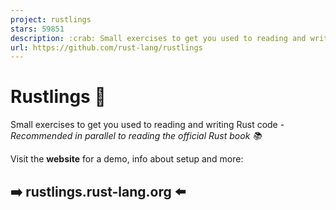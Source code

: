 ```yaml
---
project: rustlings
stars: 59851
description: :crab: Small exercises to get you used to reading and writing Rust code!
url: https://github.com/rust-lang/rustlings
---
```


Rustlings 🦀
============

Small exercises to get you used to reading and writing Rust code - _Recommended in parallel to reading the official Rust book 📚️_

Visit the **website** for a demo, info about setup and more:

➡️ rustlings.rust-lang.org ⬅️
-----------------------------
